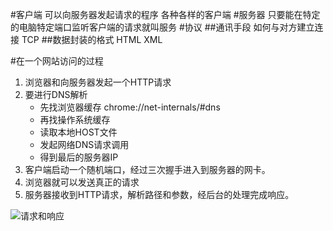 #客户端
可以向服务器发起请求的程序
各种各样的客户端
#服务器
只要能在特定的电脑特定端口监听客户端的请求就叫服务
#协议
##通讯手段
如何与对方建立连接
TCP
##数据封装的格式
HTML XML

#在一个网站访问的过程
1. 浏览器和向服务器发起一个HTTP请求
2. 要进行DNS解析
   - 先找浏览器缓存 chrome://net-internals/#dns
   - 再找操作系统缓存
   - 读取本地HOST文件
   - 发起网络DNS请求调用
   - 得到最后的服务器IP
3. 客户端启动一个随机端口，经过三次握手进入到服务器的网卡。
4. 浏览器就可以发送真正的请求
5. 服务器接收到HTTP请求，解析路径和参数，经后台的处理完成响应。

![请求和响应](http://7xjf2l.com2.z0.glb.qiniucdn.com/request.jpg)
   
